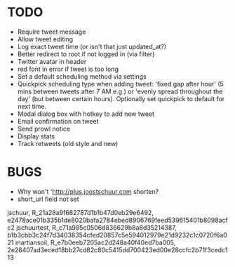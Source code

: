 TODO
====

* Require tweet message
* Allow tweet editing
* Log exact tweet time (or isn't that just updated_at?)
* Better redirect to root if not logged in (via filter)
* Twitter avatar in header
* red font in error if tweet is too long
* Set a default scheduling method via settings
* Quickpick scheduling type when adding tweet: 'fixed gap after hour' (5 mins between tweets after 7 AM e.g.) or 'evenly spread throughout the day' (but between certain hours). Optionally set quickpick to default for next time.
* Modal dialog box with hotkey to add new tweet
* Email confirmation on tweet
* Send prowl notice
* Display stats
* Track retweets (old style and new)

BUGS
====

* Why won't 'http://plus.joostschuur.com shorten?
* short_url field not set

jschuur, R_21a28a9f682787d1b1b47d0eb29e6492, e2478ace01b335b1de8020bafa2784ebed8906769feed539615401b8098acfc2
jschuurtest, R_c71a995c0506d836629b8a8d35214387, b1b3cbb3c24f7d34038354cfed20857c5e594012979e21d9232c1c0720f6a021
martiansoil, R_e7b0eeb7205ac2d248a40f40ed7ba005, 2e28407ad3eced18bb27cd82c80c5415dd700423ed00e28ccfc2b71f3cedc113